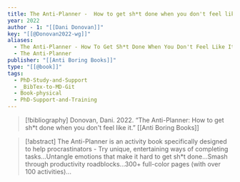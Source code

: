 ```yaml
---
title: The Anti-Planner -  How to get sh*t done when you don't feel like it
year: 2022
author - 1: "[[Dani Donovan]]"
key: "[[@Donovan2022-wg]]"
aliases:
  - The Anti-Planner - How To Get Sh*t Done When You Don't Feel Like It
  - The Anti-Planner
publisher: "[[Anti Boring Books]]"
type: "[[@book]]"
tags:
  - PhD-Study-and-Support
  - _BibTex-to-MD-Git
  - Book-physical
  - PhD-Support-and-Training
---
```


> [!bibliography]
> Donovan, Dani. 2022. “The Anti-Planner: How to get sh*t done when you don't feel like it.” [[Anti Boring Books]]

> [!abstract]
> The Anti-Planner is an activity book specifically designed to help procrastinators - Try unique, entertaining ways of completing tasks...Untangle emotions that make it hard to get sh*t done...Smash through productivity roadblocks...300+ full-color pages (with over 100 activities)...